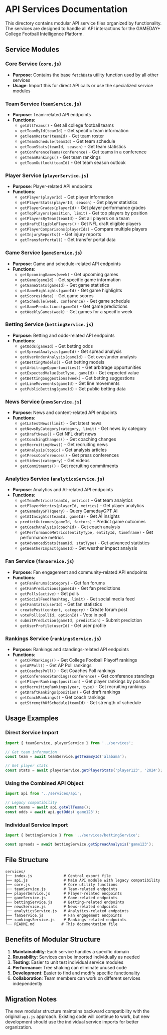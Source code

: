 # API Services Documentation

This directory contains modular API service files organized by functionality. The services are designed to handle all API interactions for the GAMEDAY+ College Football Intelligence Platform.

## Service Modules

### Core Service (`core.js`)
- **Purpose**: Contains the base `fetchData` utility function used by all other services
- **Usage**: Import this for direct API calls or use the specialized service modules

### Team Service (`teamService.js`)
- **Purpose**: Team-related API endpoints
- **Functions**:
  - `getAllTeams()` - Get all college football teams
  - `getTeamById(teamId)` - Get specific team information
  - `getTeamRoster(teamId)` - Get team roster
  - `getTeamSchedule(teamId)` - Get team schedule
  - `getTeamStats(teamId, season)` - Get team statistics
  - `getConferenceTeams(conference)` - Get teams in a conference
  - `getTeamRankings()` - Get team rankings
  - `getTeamOutlook(teamId)` - Get team season outlook

### Player Service (`playerService.js`)
- **Purpose**: Player-related API endpoints
- **Functions**:
  - `getPlayer(playerId)` - Get player information
  - `getPlayerStats(playerId, season)` - Get player statistics
  - `getPlayerGrades(playerId)` - Get player performance grades
  - `getTopPlayers(position, limit)` - Get top players by position
  - `getPlayersByTeam(teamId)` - Get all players on a team
  - `getDraftEligiblePlayers()` - Get NFL draft eligible players
  - `getPlayerComparisons(playerIds)` - Compare multiple players
  - `getInjuryReports()` - Get injury reports
  - `getTransferPortal()` - Get transfer portal data

### Game Service (`gameService.js`)
- **Purpose**: Game and schedule-related API endpoints
- **Functions**:
  - `getUpcomingGames(week)` - Get upcoming games
  - `getGame(gameId)` - Get specific game information
  - `getGameStats(gameId)` - Get game statistics
  - `getGameHighlights(gameId)` - Get game highlights
  - `getScores(date)` - Get game scores
  - `getSchedule(week, conference)` - Get game schedule
  - `getGamePredictions(gameId)` - Get game predictions
  - `getWeeklyGames(week)` - Get games for a specific week

### Betting Service (`bettingService.js`)
- **Purpose**: Betting and odds-related API endpoints
- **Functions**:
  - `getOdds(gameId)` - Get betting odds
  - `getSpreadAnalysis(gameId)` - Get spread analysis
  - `getOverUnderAnalysis(gameId)` - Get over/under analysis
  - `getBettingModels()` - Get betting models
  - `getArbitrageOpportunities()` - Get arbitrage opportunities
  - `getExpectedValue(betType, gameId)` - Get expected value
  - `getBettingSuggestions(week)` - Get betting suggestions
  - `getLineMovements(gameId)` - Get line movements
  - `getPublicBetting(gameId)` - Get public betting data

### News Service (`newsService.js`)
- **Purpose**: News and content-related API endpoints
- **Functions**:
  - `getLatestNews(limit)` - Get latest news
  - `getNewsByCategory(category, limit)` - Get news by category
  - `getDraftNews()` - Get NFL draft news
  - `getCoachingChanges()` - Get coaching changes
  - `getRecruitingNews()` - Get recruiting news
  - `getAnalysis(topic)` - Get analysis articles
  - `getPressConferences()` - Get press conferences
  - `getVideos(category)` - Get videos
  - `getCommitments()` - Get recruiting commitments

### Analytics Service (`analyticsService.js`)
- **Purpose**: Analytics and AI-related API endpoints
- **Functions**:
  - `getTeamMetrics(teamId, metrics)` - Get team analytics
  - `getPlayerMetrics(playerId, metrics)` - Get player analytics
  - `getGamedayGPT(query)` - Query GamedayGPT AI
  - `getAIInsights(teamId, gameId)` - Get AI insights
  - `predictOutcomes(gameId, factors)` - Predict game outcomes
  - `getCoachAnalysis(coachId)` - Get coach analysis
  - `getPerformanceMetrics(entityType, entityId, timeframe)` - Get performance metrics
  - `getAdvancedStats(teamId, statType)` - Get advanced statistics
  - `getWeatherImpact(gameId)` - Get weather impact analysis

### Fan Service (`fanService.js`)
- **Purpose**: Fan engagement and community-related API endpoints
- **Functions**:
  - `getFanForums(category)` - Get fan forums
  - `getFanPredictions(gameId)` - Get fan predictions
  - `getPolls(active)` - Get polls
  - `getSocialFeed(hashtag, limit)` - Get social media feed
  - `getFanStats(userId)` - Get fan statistics
  - `createPost(content, category)` - Create forum post
  - `votePoll(pollId, optionId)` - Vote in poll
  - `submitPrediction(gameId, prediction)` - Submit prediction
  - `getUserProfile(userId)` - Get user profile

### Rankings Service (`rankingsService.js`)
- **Purpose**: Rankings and standings-related API endpoints
- **Functions**:
  - `getCFPRankings()` - Get College Football Playoff rankings
  - `getAPPoll()` - Get AP Poll rankings
  - `getCoachesPoll()` - Get Coaches Poll rankings
  - `getConferenceStandings(conference)` - Get conference standings
  - `getPlayerRankings(position)` - Get player rankings by position
  - `getRecruitingRankings(year, type)` - Get recruiting rankings
  - `getDraftRankings(position)` - Get draft rankings
  - `getCoachRankings()` - Get coach rankings
  - `getStrengthOfSchedule(teamId)` - Get strength of schedule

## Usage Examples

### Direct Service Import
```javascript
import { teamService, playerService } from '../services';

// Get team information
const team = await teamService.getTeamById('alabama');

// Get player stats
const stats = await playerService.getPlayerStats('player123', '2024');
```

### Using the Combined API Object
```javascript
import api from '../services/api';

// Legacy compatibility
const teams = await api.getAllTeams();
const odds = await api.getOdds('game123');
```

### Individual Service Import
```javascript
import { bettingService } from '../services/bettingService';

const spreads = await bettingService.getSpreadAnalysis('game123');
```

## File Structure
```
services/
├── index.js              # Central export file
├── api.js                # Main API module with legacy compatibility
├── core.js               # Core utility functions
├── teamService.js        # Team-related endpoints
├── playerService.js      # Player-related endpoints
├── gameService.js        # Game-related endpoints
├── bettingService.js     # Betting-related endpoints
├── newsService.js        # News-related endpoints
├── analyticsService.js   # Analytics-related endpoints
├── fanService.js         # Fan engagement endpoints
├── rankingsService.js    # Rankings-related endpoints
└── README.md            # This documentation file
```

## Benefits of Modular Structure

1. **Maintainability**: Each service handles a specific domain
2. **Reusability**: Services can be imported individually as needed
3. **Testing**: Easier to unit test individual service modules
4. **Performance**: Tree shaking can eliminate unused code
5. **Development**: Easier to find and modify specific functionality
6. **Collaboration**: Team members can work on different services independently

## Migration Notes

The new modular structure maintains backward compatibility with the original `api.js` approach. Existing code will continue to work, but new development should use the individual service imports for better organization.
